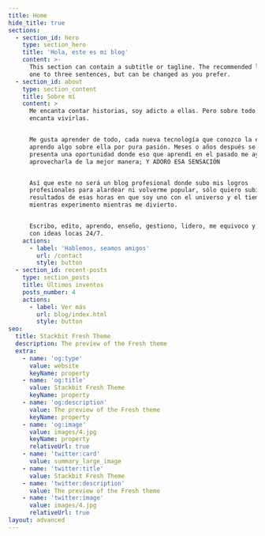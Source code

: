 ```yaml
---
title: Home
hide_title: true
sections:
  - section_id: hero
    type: section_hero
    title: 'Hola, este es mi blog'
    content: >-
      This section can contain a subtitle or tagline. The recommended length is
      one to three sentences, but can be changed as you prefer.
  - section_id: about
    type: section_content
    title: Sobre mí
    content: >
      Me encanta contar historias, soy adicto a ellas. Pero sobre todo me
      encanta vivirlas.


      Me gusta aprender de todo, cada nueva tecnología que conozco la exploro y
      aprendo algo sobre ella por pura pasión. Meses o años después se me
      presenta una oportunidad donde eso que aprendí en el pasado me ayuda a
      aprovecharla de la mejor manera; Y ADORO ESA SENSACIÓN


      Así que este no será un blog profesional donde subo mis logros
      profesionales para alardear ni volverme popular, sólo quiero subir los
      resultados de esas horas en que soy uno con el universo y el tiempo vuelva
      mientras experimento mientras me divierto.


      Escribo, edito, aprendo, enseño, gestiono, lidero, me equivoco y sorprendo
      con ideas locas 24/7.
    actions:
      - label: 'Hablemos, seamos amigos'
        url: /contact
        style: button
  - section_id: recent-posts
    type: section_posts
    title: Últimos inventos
    posts_number: 4
    actions:
      - label: Ver más
        url: blog/index.html
        style: button
seo:
  title: Stackbit Fresh Theme
  description: The preview of the Fresh theme
  extra:
    - name: 'og:type'
      value: website
      keyName: property
    - name: 'og:title'
      value: Stackbit Fresh Theme
      keyName: property
    - name: 'og:description'
      value: The preview of the Fresh theme
      keyName: property
    - name: 'og:image'
      value: images/4.jpg
      keyName: property
      relativeUrl: true
    - name: 'twitter:card'
      value: summary_large_image
    - name: 'twitter:title'
      value: Stackbit Fresh Theme
    - name: 'twitter:description'
      value: The preview of the Fresh theme
    - name: 'twitter:image'
      value: images/4.jpg
      relativeUrl: true
layout: advanced
---
```

